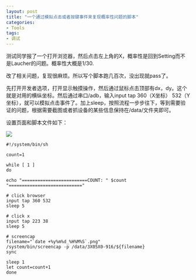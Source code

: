 ```yaml
---
layout: post
title: "一个通过模拟点击或者按键事件来复现概率性问题的脚本"
categories:
- Tools
tags:
- 调试
---
```


测试同学报了一个打开浏览器，然后点击左上角的X，概率性是回到Setting而不是Laucher的问题。概率性大概是1/30.

改了相关问题，复现很麻烦。所以写个脚本跑几百次，没出现就pass了。

先打开开发者选项，打开显示触摸操作，然后通过鼠标点击顶部有dx，dy。这个就是对用的横纵坐标。然后通过串口/adb，输入input tap 360（X坐标） 532（Y坐标），就可以模拟点击事件了。加上sleep，按照流程一步步往下，等到需要验证的问题，根据需要截图或者抓设备的某些信息保持在/data/文件夹即可。

设置页面和脚本文件如下：

![](http://7xt9nx.com2.z0.glb.clouddn.com/touch-position.png)


```
#!/system/bin/sh

count=1

while [ 1 ]
do

echo "=========================COUNT: " $count "============================"

# click browser
input tap 360 532
sleep 5

# click x
input tap 223 38
sleep 5

# screencap
filename="`date +%y%m%d_%H%M%S`.png" 
/system/bin/screencap -p /data/3X05X0-916/${filename} 
sync

sleep 1
let count=count+1
done
```
